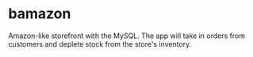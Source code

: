 # bamazon
Amazon-like storefront with the MySQL. The app will take in orders from customers and deplete stock from the store's inventory.
